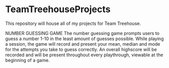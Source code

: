 # TeamTreehouseProjects

This repository will house all of my projects for Team Treehouse. 

NUMBER GUESSING GAME
The number guessing game prompts users to guess a number 1-10 in the least amount of guesses possible.
While playing a session, the game will record and present your mean, median and mode for the attempts you take to guess correctly.
An overall highscore will be recorded and will be present throughout every playthrough, viewable at the beginning of a game.
